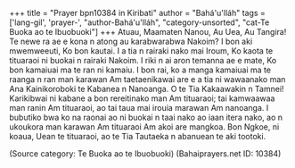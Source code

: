 +++
title = "Prayer bpn10384 in Kiribati"
author = "Bahá'u'lláh"
tags = ['lang-gil', 'prayer-', "author-Bahá'u'lláh", "category-unsorted", "cat-Te Buoka ao te Ibuobuoki"]
+++
Atuau, Maamaten Nanou, Au Uea, Au Tangira! Te newe ra ae e kona n atong au karabwarabwa Nakoim? I bon aki mwemweeuti, Ko bon kautai. I a tia n rairaki nako mai Iroum, Ko kaota te tituaraoi ni buokai n rairaki Nakoim. I riki n ai aron temanna ae e mate, Ko bon kamaiuai ma te ran ni kamaiu. I bon rai, ko a manga kamaiuai ma te raanga n ran man karawan Am taetaenikawai are e a tia ni wawaanako man Ana Kainikoroboki te Kabanea n Nanoanga.
O te Tia Kakaawakin n Tamnei! Karikibwai ni kabane a bon rereitinako man Am tituaraoi; tai kamwaawaa man ranin Am tituaraoi, ao tai taua mai irouia marawan Am nanoanga. I bubutiko bwa ko na raonai ao ni buokai n taai nako ao iaan itera nako, ao n ukoukora man karawan Am tituaraoi Am akoi are mangkoa. Bon Ngkoe, ni koaua, Uean te tituaraoi, ao te Tia Tautaeka n abanuean te aki tootoki.

(Source category: Te Buoka ao te Ibuobuoki)
(Bahaiprayers.net ID: 10384)
